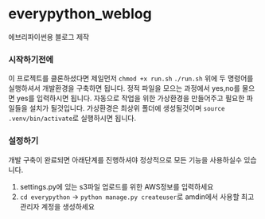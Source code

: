 # everypython_weblog
에브리파이썬용 블로그 제작

### 시작하기전에
이 프로젝트를 클론하셨다면 제일먼저
`chmod +x run.sh`
`./run.sh`
위에 두 명령어를 실행하셔서 개발환경을 구축하면 됩니다.
정적 파일을 모으는 과정에서 yes,no를 물으면 yes를 입력하시면 됩니다.
자동으로 작업을 위한 가상환경을 만들어주고 필요한 파일들을 설치가 될것입니다.
가상환경은 최상위 폴더에 생성될것이며 `source .venv/bin/activate`로 실행하시면 됩니다.

### 설정하기
개발 구축이 완료되면 아래단계를 진행하셔야 정상적으로 모든 기능을 사용하실수 있습니다.
1. settings.py에 있는 s3파일 업로드를 위한 AWS정보를 입력하세요
2. `cd everypython` -> `python manage.py createuser`로 amdin에서 사용할 최고관리자 계정을 생성하세요

